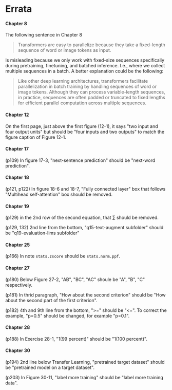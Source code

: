 # Errata


#### Chapter 8

The following sentence in Chapter 8

> Transformers are easy to parallelize because they take a fixed-length sequence of word or image tokens as input.

Is misleading because we only work with fixed-size sequences specifically during pretraining, finetuning, and batched inference. I.e., where we collect multiple sequences in a batch. A better explanation could be the following:

> Like other deep learning architectures, transformers facilitate parallelization in batch training by handling sequences of word or image tokens. Although they can process variable-length sequences, in practice, sequences are often padded or truncated to fixed lengths for efficient parallel computation across multiple sequences.

#### Chapter 12

On the first page, just above the first figure (12-1), it says "two input and four output units" but should be "four inputs and two outputs" to match the figure caption of Figure 12-1.


#### Chapter 17

(p109) In figure 17-3, "next-sentence prediction" should be "next-word prediction".

#### Chapter 18

(p121, p122) In figure 18-6 and 18-7, "Fully connected layer" box that follows "Multihead self-attention" box should be removed.

#### Chapter 19

(p129) in the 2nd row of the second equation, that $\sum$ should be removed.

(p129, 132) 2nd line from the bottom, "q15-text-augment subfolder" should be "q19-evaluation-llms subfolder"

#### Chapter 25

(p166) In note `stats.zscore` should be `stats.norm.ppf`.

#### Chapter 27

(p180) Below Figure 27-2, "AB", "BC", "AC" shoule be "A", "B", "C" respectively.

(p181) In thrid paragraph, "How about the second criterion" should be "How about the second part of the first criterion".

(p182) 4th and 9th line from the bottom, ">=" should be "<=". To correct the example, "p=0.5" should be changed, for example "p=0.1".

#### Chapter 28

(p188) In Exercise 28-1, "1(99 percent)" should be "1(100 percent)".

#### Chapter 30

(p194) 2nd line below Transfer Learning, "pretrained target dataset" should be "pretrained model on a target dataset".

(p203) In Figure 30-11, "label more training" should be "label more training data".
